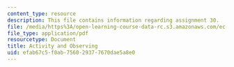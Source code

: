 ```yaml
---
content_type: resource
description: This file contains information regarding assignment 30.
file: /media/https%3A/open-learning-course-data-rc.s3.amazonaws.com/ec-050-recreate-experiments-from-history-inform-the-future-from-the-past-galileo-january-iap-2010/efab67c5f0ab756029377670dae5a8e0_MITEC_050IAP10_assn30.pdf
file_type: application/pdf
resourcetype: Document
title: Activity and Observing
uid: efab67c5-f0ab-7560-2937-7670dae5a8e0
---
```

